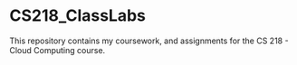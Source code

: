 # CS218_ClassLabs
This repository contains my coursework, and assignments for the CS 218 - Cloud Computing course.
